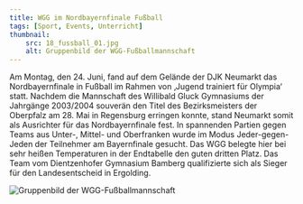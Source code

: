 ```yaml
---
title: WGG im Nordbayernfinale Fußball
tags: [Sport, Events, Unterricht]
thumbnail: 
    src: 18_fussball_01.jpg
    alt: Gruppenbild der WGG-Fußballmannschaft
---
```

<p>
    Am Montag, den 24. Juni, fand auf dem Gelände der DJK Neumarkt das 
    Nordbayernfinale in Fußball im Rahmen von ‚Jugend trainiert für Olympia‘ 
    statt. Nachdem die Mannschaft des Willibald Gluck Gymnasiums der Jahrgänge
     2003/2004 souverän den Titel des Bezirksmeisters der Oberpfalz 
     am 28. Mai in Regensburg erringen konnte, stand Neumarkt somit als 
     Ausrichter für das Nordbayernfinale fest. In spannenden Partien gegen 
     Teams aus Unter-, Mittel- und Oberfranken wurde im Modus Jeder-gegen-
     Jeden der Teilnehmer am Bayernfinale gesucht. Das WGG belegte hier 
     bei sehr heißen Temperaturen in der Endtabelle den guten dritten Platz. 
     Das Team vom Dientzenhofer Gymnasium Bamberg qualifizierte sich als 
     Sieger für den Landesentscheid in Ergolding.
</p>
<img src="/images/18_fussball_01.jpg" alt="Gruppenbild der WGG-Fußballmannschaft"></img>